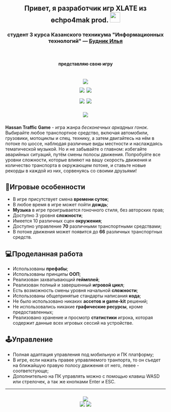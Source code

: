 <h2 align="center">Привет, я разработчик игр <b>XLATE</b> из <b>өchpo4mak prod.</b>
<img src="https://github.com/blackcater/blackcater/raw/main/images/Hi.gif" height="32"/></h2>
<h3 align="center">студент 3 курса Казанского техникума "Информационных технологий" — <a href="https://vk.com/ilyabudnik" target="_blank">Будник Илья</a></h3>
<br>

<h4 align="center">представляю свою игру</h4>
<h1 align="center">
  <img src="https://readme-typing-svg.herokuapp.com?font=&size=35&color=00a6c6&center=true&width=500&height=70&lines=Hassan+Traffic+Game"><br>
  <img src="https://img.shields.io/badge/Unity-2021.3.2f1-blue?style=for-the-badge&logo=unity">
  <img src="https://img.shields.io/badge/Language-C%23-blue?style=for-the-badge&logo=csharp"><br>
  <img src="https://img.shields.io/badge/Windows Build-blue?style=for-the-badge&logo=windows">
  <img src="https://img.shields.io/badge/Android Build-blue?style=for-the-badge&logo=android">
</h1>

<h5 align="center"><img src="https://s8.gifyu.com/images/Hassan-Traffic-Game-2022-05-25-22-11-56-313ab2c781b582784f2.gif"></h5>

**Hassan Traffic Game** - игра жанра *бесконечных аркадных гонок*. Выбирайте любое транспортное средство, включая автомобили, грузовики, мотоциклы и спец. технику, а затем двигайтесь на нём в потоке по шоссе, наблюдая различные виды местности и наслаждаясь тематической музыкой. Но и не забывайте о главном: избегайте аварийных ситуаций, путём смены полосы движения. Попробуйте все уровни сложности, которые влияют на вашу скорость движения и количество транспорта в окружающем потоке, и ставьте новые рекорды в каждой из них, сорвенуясь со своими друзьями!

<h2>🚗Игровые особенности</h2>
<ul>
  <li>В игре присутствует смена <b>времени суток</b>;
  <li>В любое время в игре может пойти <b>дождь</b>;
  <li><b>Музыка</b> в игре проигрывается гоночного стиля, без авторских прав;
  <li>Доступно 3 уровня <b>сложности</b>;
  <li>Имеется 10 различных сцен <b>окружения</b>;
  <li>Доступно управление <b>70</b> различными транспортными средствами;
  <li>В потоке движения может появится до <b>66</b> различных транспортных средств.
</ul>

<h2>💻Проделанная работа</h2>
<ul>
  <li>Использованы <b>префабы</b>;
  <li>Использованы принципы <b>ООП</b>;
  <li>Реализован захватывающий <b>геймплей</b>;
  <li>Реализован полный и завершенный <b>игровой цикл</b>;
  <li>Есть возможность смены уровня начальной <b>сложности</b>;
  <li>Использованы общепринятые стандарты написания <b>кода</b>;
  <li>Не было использовано никаких <b>ассетов и game-kit</b> решений;
  <li>Не использовались никакие <b>графические ресурсы</b>, кроме предоставленных;
  <li>Реализовано хранение и просмотр <b>статистики</b> игрока, которая содержит данные всех игровых сессий на устройстве.
</ul>

<h2>🕹Управление</h2>
<ul>
  <li>Полная адаптация управления под мобильную и ПК платформу;
  <li>В игре, если нажать правее управляемого транпорта, то он съедет на ближайшую правую полосу движения от него, левее - соответстующе;
  <li>Дополнительно на ПК управлять можно с помощью клавиш WASD или стрелочек, а так же кнопками Enter и ESC.
</ul>

<hr>

<h3 align="center">
  <img src="https://img.shields.io/badge/СВЯЗЬ СО МНОЙ-gray?style=for-the-badge&logo="><br>
  <a href="https://vk.com/ilyabudnik"><img src="https://img.shields.io/badge/ВКонтакте-blue?style=for-the-badge&logo=vk"></a>
  <a href="https://t.me/xlate"><img src="https://img.shields.io/badge/Telegram-blue?style=for-the-badge&logo=telegram"></a>
</h3>
